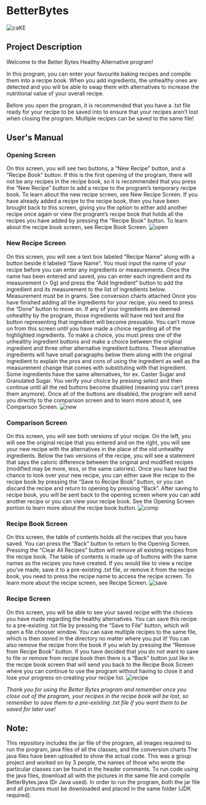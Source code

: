 # BetterBytes
![caKE](https://user-images.githubusercontent.com/77518767/118384651-c2745f00-b5d5-11eb-867f-9375fbfe3ca7.png)

## Project Description
Welcome to the Better Bytes Healthy Alternative program!

In this program, you can enter your favourite baking recipes and compile them into a recipe book. When you add ingredients, the unhealthy ones are detected and you will be able to swap them with alternatives to increase the nutritional value of your overall recipe.

Before you open the program, it is recommended that you have a .txt file ready for your recipe to be saved into to ensure that your recipes aren’t lost when closing the program. Multiple recipes can be saved to the same file!


## User's Manual

### Opening Screen
On this screen, you will see two buttons, a “New Recipe” button, and a “Recipe Book” button. If this is the first opening of the program, there will not be any recipes in the recipe book, so it is recommended that you press the “New Recipe” button to add a recipe to the program’s temporary recipe book. To learn about the new recipe screen, see New Recipe Screen. If you have already added a recipe to the recipe book, then you have been brought back to this screen, giving you the option to either add another recipe once again or view the program’s recipe book that holds all the recipes you have added by pressing the “Recipe Book” button. To learn about the recipe book screen, see Recipe Book Screen.
![open](https://user-images.githubusercontent.com/77518767/118384704-521a0d80-b5d6-11eb-90b8-b37a8b251c82.png)

### New Recipe Screen
On this screen, you will see a text box labeled “Recipe Name”  along with a button beside it labeled “Save Name”. You must input the name of your recipe before you can enter any ingredients or measurements. Once the name has been entered and saved, you can enter each ingredient and its measurement (> 0g) and press the “Add Ingredient” button to add the ingredient and its measurement to the list of ingredients below.
Measurement must be in grams. See conversion charts attached
Once you have finished adding all the ingredients for your recipe, you need to press the “Done” button to move on. If any of your ingredients are deemed unhealthy by the program, those ingredients will have red text and the button representing that ingredient will become pressable. You can’t move on from this screen until you have made a choice regarding all of the highlighted ingredients. To make a choice, you must press one of the unhealthy ingredient buttons and make a choice between the original ingredient and three other alternative ingredient buttons. These alternative ingredients will have small paragraphs below them along with the original ingredient to explain the pros and cons of using the ingredient as well as the measurement change that comes with substituting with that ingredient. Some ingredients have the same alternatives, for ex. Caster Sugar and Granulated Sugar. You verify your choice by pressing select and then continue until all the red buttons become disabled (meaning you can’t press them anymore). Once all of the buttons are disabled, the program will send you directly to the comparison screen and to learn more about it, see Comparison Screen.
![new](https://user-images.githubusercontent.com/77518767/118384719-7f66bb80-b5d6-11eb-8810-66467a96f8ae.png)

### Comparison Screen
On this screen, you will see both versions of your recipe. On the left, you will see the original recipe that you entered and on the right, you will see your new recipe with the alternatives in the place of the old unhealthy ingredients. Below the two versions of the recipe, you will see a statement that says the caloric difference between the original and modified recipes (modified may be more, less, or the same calories). Once you have had the chance to look over your new recipe, you can either save the recipe to the recipe book by pressing the “Save to Recipe Book” button, or you can discard the recipe and return to opening by pressing “Back”. After saving to recipe book, you will be sent back to the opening screen where you can add another recipe or you can view your recipe book. See the Opening Screen portion to learn more about the recipe book button.
![comp](https://user-images.githubusercontent.com/77518767/118384732-93122200-b5d6-11eb-9c2c-5a89d5ce7083.png)

### Recipe Book Screen
On this screen, the table of contents holds all the recipes that you have saved. You can press the “Back” button to return to the Opening Screen. Pressing the “Clear All Recipes” button will remove all existing recipes from the recipe book. The table of contents is made up of buttons with the same names as the recipes you have created. If you would like to view a recipe you’ve made, save it to a pre-existing .txt file, or remove it from the recipe book, you need to press the recipe name to access the recipe screen. To learn more about the recipe screen, see Recipe Screen.
![save](https://user-images.githubusercontent.com/77518767/118384757-c0f76680-b5d6-11eb-8dd8-a5bdcc43bca4.png)

### Recipe Screen
On this screen, you will be able to see your saved recipe with the choices you have made regarding the healthy alternatives. You can save this recipe to a pre-existing .txt file by pressing the “Save to File” button, which will open a file chooser window. You can save multiple recipes to the same file, which is then stored in the directory no matter where you put it! You can also remove the recipe from the book if you wish by pressing the “Remove from Recipe Book” button. If you have decided that you do not want to save to file or remove from recipe book then there is a “Back” button just like in the recipe book screen that will send you back to the Recipe Book Screen where you can continue to use the program without having to close it and lose your progress on creating your recipe list.
![recipe](https://user-images.githubusercontent.com/77518767/118384776-dff5f880-b5d6-11eb-9281-bb1a4dd67b17.png)

*Thank you for using the Better Bytes program and remember once you close out of the program, your recipes in the recipe book will be lost, so remember to save them to a pre-existing .txt file if you want them to be saved for later use!*



## Note:
This repository includes the jar file of the program, all images required to run the program, java files of all the classes, and the conversion charts
The java files have been uploaded to show the actual code. This was a group project and worked on by 3 people, the names of those who wrote the particular classes can be found in the header comments. To run code using the java files, download all with the pictures in the same file and compile BetterBytes.java (Dr Java used).
In order to run the program, both the jar file and all pictures must be downloaded and placed in the same folder (JDK required).


